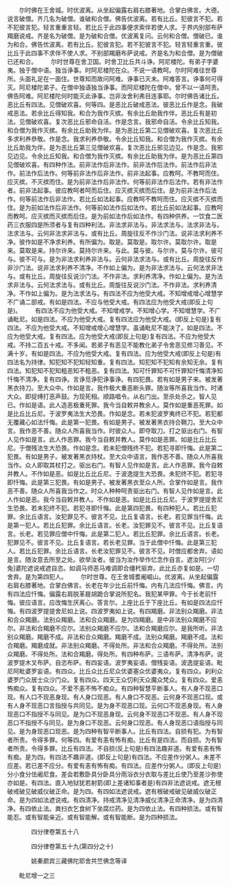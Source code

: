<!-- { "loadSidebar": true } -->
　　尔时佛在王舍城。时优波离。从坐起偏露右肩右膝著地。合掌白佛言。大德。说言破僧。齐几名为破僧。谁破和合僧。佛告优波离。若有比丘。犯彼言不犯。若不犯彼言犯。轻言重重言轻。若比丘于此四事便求索伴若使人求。于界内别部布萨羯磨说戒。齐是名为破僧。是为破和合僧。优波离复问。云何和合僧。僧破已。谁为和合。佛告优波离。若有比丘。犯彼言犯。若不犯彼言不犯。轻言轻重言重。彼比丘于此四事不求伴不使人求。不别部羯磨布萨说戒。齐是名为和合僧。是为僧破已还和合。
　　尔时世尊在舍卫国。时舍卫比丘共斗诤。阿尼楼陀。有弟子字婆夷。独于僧中语。独当诤事。时阿尼楼陀在众。不说一语教呵。尔时阿难往世尊所。头面礼足在一面住。世尊知而故问阿难。诤事已灭未。阿难答言。诤事何可得灭。阿尼楼陀弟子。在僧中独语独当诤事。而阿尼楼陀在僧中。曾不以一语呵责。佛告阿难。阿尼楼陀何时能灭此诤事。岂非汝舍利弗目连事耶。尔时佛告诸比丘。恶比丘有四法。见僧破欢喜。何等四。是恶比丘破戒恶法。彼恶比丘作是念。我破戒恶法。若余比丘得知我。和合为我作灭摈。有余比丘助我作伴。恶比丘有是初法。见僧破欢喜。复次恶比丘邪命自活。作是念言。我邪命自活。令余比丘知我。和合僧为我作灭摈。有余比丘助我为伴。是为恶比丘第二见僧破欢喜。复次恶比丘多求利养恭敬。作是念。我求利养恭敬。令余比丘知我。和合僧为我作灭摈。有余比丘助我为伴。是为恶比丘第三见僧破欢喜。复次恶比丘邪见边见。作是念。我邪见边见。令余比丘知我。和合僧为我作灭摈。有余比丘助我为伴。是为恶比丘第四见僧破欢喜。有四种作法。前非法作后非法作。前非法作后法作。前法作后非法作。前法作后法作。何等前非法作后非法作。前非法起事。应教呵。不教呵而住。应灭摈。不灭摈而住。是为前非法作后非法作。何等前非法作后法作。若有非法作者。前非法起事。彼应教呵者呵而后住。应灭摈灭摈而后住。是为前非法作后法作。何等前法作后非法作。若比丘如法起事。应教呵不教呵而住。应灭摈不灭摈而住。是为前如法作后非法作。何等前如法作后如法作。若比丘前如法起事。应教呵而教呵。应灭摈而灭摈而后住。是为前如法作后如法作。有四种供养。一饮食二医药三衣服四是所须者与复有四种利法。非法求非法与。非法求法与。法求非法与。法求法与。云何非法求非法与。或有比丘。周旋往反不作沙门法。说非法求利养不净。彼作如是不净求利养。有所偏为。取是。莫取是。取尔许。莫取尔许。取是来。莫取是来。持尔许来。莫持尔许来。与此。莫与彼。与尔许。莫与尔许。彼可与。彼不可与。是为非法求利养非法与。云何非法求法与。或有比丘。周旋往反作非沙门法。说非法求利养不清净。不作如上偏为。是为非法求法与。云何法求非法与。或有比丘。周旋往反说沙门法。不作非法。求利养清净。作如上偏为。是为法求非法与。云何法求法与。或有比丘。周旋往反说沙门法。不作非法。求利养清净。不作如上偏为。是为法求法与。有四法不应为他受大戒。不知增戒增心增慧学不广诵二部戒。有如是四法。不应与他受大戒。有四法应为他受大戒(即反上句是)。
　　有四法不应为他受大戒。不知增戒学。不知增心学。不知增慧学。不广诵毗尼。如是四法。不应为他受大戒。复有四法应为他受大戒。(即反上句是)复有四法。不应为他受大戒。不知增戒增心增慧学。虽诵毗尼不能决了。如是四法。不应为他受大戒。复有四法。应为他受大戒(即反上句是)复有四法。不应为他受大戒。不持二百五十戒。不多闻。若弟子有恶见不能教化弟子令舍恶见修习善见。不满十岁。有如是四法。不应为他受大戒。复有四法。应为他受大戒(即反上句是)有四法名为持律。知犯知不犯知轻知重。复有四法。知犯知不犯知有余知无余。复有四法。知犯知不犯知粗恶知不粗恶。复有四法。知可忏罪知不可忏罪知忏悔清净知忏悔不清净。复有四诤。言诤觅诤犯诤事诤。有四犯畏。若有如是男子来。被发著黑衣持刀。至大众中。作如是言。我作极大重恶断头罪。随汝等所喜我当作。时诸大众。即捉缚打恶声鼓。为现死相。顺路唱令。从右门出。至杀处杀之。智人见已。作如是语。此人造恶极重死罪。我今当自敕并教余人。莫作如是重恶死罪。如是比丘比丘尼。于波罗夷法生大恐畏。作如是念。若未犯波罗夷终已不犯。若犯都无覆藏心如法忏悔。此是第一犯畏。有如是男子。被发著黑衣持合鞘刀。至大众中言。我作恶不善。随众人所喜我当作。时彼众人。即夺取刀。打之驱出右门。有智人见作如是言。此人作恶罪。我今当自敕并教人。莫作如是恶罪。如是比丘比丘尼。于僧残法生大恐畏。作如是念。若未犯僧残终不犯。若犯寻即忏悔。此是第二犯畏。有如是男子。被发著黑衣持杖。至大众中语言。我作恶不善。随众人所喜我当作。众人即取其杖打之。驱出右门。有智人见作如是言。此人作恶罪。我今自敕并教人。不作如是恶。如是比丘比丘尼。于波逸提生大恐畏。未犯终不犯。若犯寻即忏悔。此是第三犯畏。有如是男子。被发著黑衣至众人所。合掌作如是言。我作恶不善。随众人所喜我当作之。时众人种种呵责驱出右门。有智人见作如是言。此人作如是恶。我今当自敕并教人。不作如是恶。如是比丘比丘尼。于波罗提提舍尼生恐畏。若未犯终不犯。若犯寻即忏悔。此是第四犯畏。有四种犯人。若比丘犯罪。余比丘语言。汝犯罪见不。彼言不见。比丘复语言。长老。若见罪当忏悔。此是第一犯人。若比丘犯罪。余比丘语言。长老。汝犯罪见不。彼言不见。比丘复语言。长老。若见罪应僧中忏悔。此是第二犯人。若比丘犯罪。余比丘语言。长老。犯罪见不。彼言不见。比丘复语言。若长老见罪。当于此僧中忏悔。此是第三犯人。若比丘犯罪。余比丘语言。长老汝犯罪见不。彼言不见。时僧应都舍弃。语如是言。随汝意去所至之处。欲举汝者。彼当为汝作举作忆念作自言。遮汝阿[少/兔]婆陀遮说戒遮自恣。如调马师恶马难调即合缰杙驱弃。此比丘亦复如是。一切舍弃。是为第四犯人。
　　尔时世尊。在王舍城耆阇崛山。优波离。从坐起偏露右肩右膝著地。合掌白佛言。长老在年少比丘前忏悔。内有几法应忏悔。佛言。内有四法应忏悔。偏露右肩脱革屣胡跪合掌说所犯名。我犯某甲罪。今于长老前忏悔。彼应语言。应改悔生厌离心。答言尔。上座比丘于下座比丘。有如是四法应忏悔。有四波罗提提舍尼如上说。四波罗夷如上说。有四羯磨。非法别众羯磨。非法和合众羯磨。法别众羯磨。法和合众羯磨。是为四羯磨。是中非法别众羯磨不应尔。非法和合羯磨不应尔。法别众羯磨不应尔。法和合羯磨应尔。是我所听。非法别众羯磨。羯磨不成。非法和合众羯磨。羯磨不成。法别众羯磨。羯磨不成。法和合羯磨。羯磨成就。非法别众羯磨。不得处所。非法和合众羯磨。不得处所。法别众羯磨。不得处所。法和合羯磨。得处所。有四种布萨。三语布萨。清净布萨。说波罗提木叉布萨。自恣布萨。有四妄语。波罗夷妄语。僧残妄语。波逸提妄语。毗尼阿毗婆罗妄语。有四众。比丘众比丘尼众优婆塞众优婆夷众。复有四众。刹利众婆罗门众居士众沙门众。复有四众。四天王众忉利天众魔众梵众。复有四众。爱恚怖痴众。复有四众。不爱不恚不怖不痴众。有四种智慧平断事人。有人身不现恶口现。有人口不现恶身现。有人身口现恶。有人身口不现恶。云何身不现恶口现。或有人身不现恶口言指授与共同见。是为身不现恶口现。云何口不现恶身现。有人身现恶口不指授不与同见。是为口不现恶身现。云何身不现恶口不现恶。有人身不现恶口不指授不与同见。是为身口不现恶。云何身口现恶。有人身现恶口语指授与同见。是为身现恶口现恶。是为四种有智平断事人。比丘有四法。自损有犯。为有智者所责。令得多罪。何等四。有爱有恚有怖有痴。比丘有是四法。而自损。为有智者所责。令得多罪。比丘有四法。不自损(反上句是)有四法趣非道。有爱有恚有怖有痴。是为四。有四法不趣非道。(即反上句是)有四法。不应差作分粥人。未差不应差。若已差不应分。有爱有恚有怖有痴。有四法。应差作分粥人。(即反上句是)分小食分佉阇尼食。差会若敷卧具分卧具分雨浴衣分衣取与差比丘使乃至差沙弥使亦如是。有四法。直入地狱犹若射箭(即上差诸知事者是)有四非法遮说戒。遮无根破戒破见破威仪破正命。是为四。有四如法遮说戒。遮有根破戒破见破威仪破正命。是为四如法遮说戒。有四清净。持戒清净见清净威仪清净正命清净。是为四清净。有四依止法。粪扫衣乞食树下坐腐烂药。是为四依止法。有四种损法。或有智能忍。或有智能亲近。或有智能解。或有智能断。是为四种损法。

　　　　四分律卷第五十八



　　　　四分律卷第五十九(第四分之十)

　　　　姚秦罽宾三藏佛陀耶舍共竺佛念等译

　　毗尼增一之三

